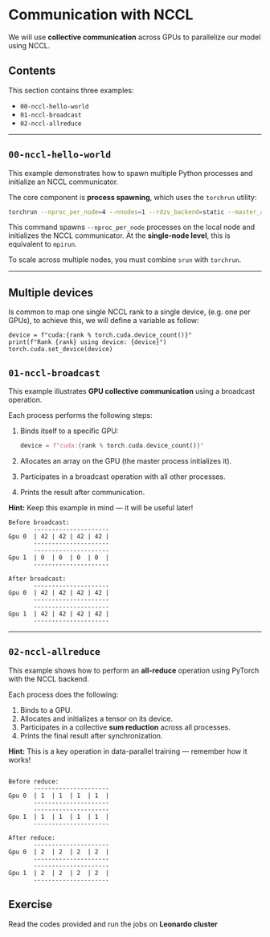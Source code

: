 
# Communication with NCCL

We will use **collective communication** across GPUs to parallelize our model using NCCL.

## Contents

This section contains three examples:

- `00-nccl-hello-world`
- `01-nccl-broadcast`
- `02-nccl-allreduce`

---

## `00-nccl-hello-world`

This example demonstrates how to spawn multiple Python processes and initialize an NCCL communicator.

The core component is **process spawning**, which uses the `torchrun` utility:

```bash
torchrun --nproc_per_node=4 --nnodes=1 --rdzv_backend=static --master_addr=localhost --master_port=12345 main.py
```

This command spawns `--nproc_per_node` processes on the local node and initializes the NCCL communicator. At the **single-node level**, this is equivalent to `mpirun`.

To scale across multiple nodes, you must combine `srun`  with `torchrun`.

---

##  Multiple devices

Is common to map one single NCCL rank to a single device, (e.g. one per GPUs), to achieve this, we will define a variable as follow:
```
device = f"cuda:{rank % torch.cuda.device_count()}"
print(f"Rank {rank} using device: {device}")
torch.cuda.set_device(device)
```
## `01-nccl-broadcast`

This example illustrates **GPU collective communication** using a broadcast operation.

Each process performs the following steps:

1. Binds itself to a specific GPU:

   ```python
   device = f"cuda:{rank % torch.cuda.device_count()}"
   ```
2. Allocates an array on the GPU (the master process initializes it).
3. Participates in a broadcast operation with all other processes.
4. Prints the result after communication.

**Hint:** Keep this example in mind — it will be useful later!

```
Before broadcast:
       ---------------------
Gpu 0  | 42 | 42 | 42 | 42 |
       ---------------------
       ---------------------
Gpu 1  | 0  | 0  | 0  | 0  |
       ---------------------

After broadcast:
       ---------------------
Gpu 0  | 42 | 42 | 42 | 42 |
       ---------------------
       ---------------------
Gpu 1  | 42 | 42 | 42 | 42 |
       ---------------------
```
---

## `02-nccl-allreduce`

This example shows how to perform an **all-reduce** operation using PyTorch with the NCCL backend.

Each process does the following:

1. Binds to a GPU.
2. Allocates and initializes a tensor on its device.
3. Participates in a collective **sum reduction** across all processes.
4. Prints the final result after synchronization.

**Hint:** This is a key operation in data-parallel training — remember how it works!

```

Before reduce:
       ---------------------
Gpu 0  | 1  | 1  | 1  | 1  |
       ---------------------
       ---------------------
Gpu 1  | 1  | 1  | 1  | 1  |
       ---------------------

After reduce:
       ---------------------
Gpu 0  | 2  | 2  | 2  | 2  |
       ---------------------
       ---------------------
Gpu 1  | 2  | 2  | 2  | 2  |
       ---------------------
```

## Exercise

Read the codes provided and run the jobs on **Leonardo cluster**
